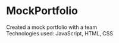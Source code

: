 # MockPortfolio

Created a mock portfolio with a team <br>
Technologies used: JavaScript, HTML, CSS
